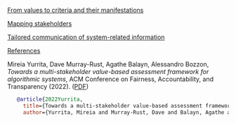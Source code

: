 [From values to criteria and their manifestations](Table1.md)

[Mapping stakeholders](Table2.md)

[Tailored communication of system-related information](Table3A.md)

[References](references.md)







Mireia Yurrita, Dave Murray-Rust, Agathe Balayn, Alessandro Bozzon, *Towards a multi-stakeholder value-based assessment framework for algorithmic systems*,  ACM Conference on Fairness, Accountability, and Transparency (2022). ([PDF](https://doi.org/10.1145/3531146.3533118))

```bib
   @article{2022Yurrita,
     title={Towards a multi-stakeholder value-based assessment framework for algorithmic systems},
     author={Yurrita, Mireia and Murray-Rust, Dave and Balayn, Agathe and Bozzon, Alessandro}, journal={https://doi.org/10.1145/3531146.3533118}, year={2022}}
```

